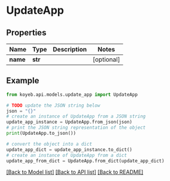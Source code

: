 # UpdateApp


## Properties

Name | Type | Description | Notes
------------ | ------------- | ------------- | -------------
**name** | **str** |  | [optional] 

## Example

```python
from koyeb.api.models.update_app import UpdateApp

# TODO update the JSON string below
json = "{}"
# create an instance of UpdateApp from a JSON string
update_app_instance = UpdateApp.from_json(json)
# print the JSON string representation of the object
print(UpdateApp.to_json())

# convert the object into a dict
update_app_dict = update_app_instance.to_dict()
# create an instance of UpdateApp from a dict
update_app_from_dict = UpdateApp.from_dict(update_app_dict)
```
[[Back to Model list]](../README.md#documentation-for-models) [[Back to API list]](../README.md#documentation-for-api-endpoints) [[Back to README]](../README.md)


